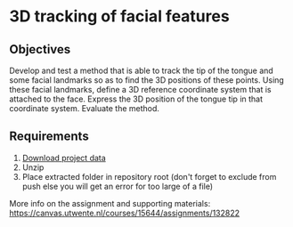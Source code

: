 # 3D tracking of facial features

## Objectives
Develop and test a method that is able to track the tip of the tongue and some facial landmarks
so as to find the 3D positions of these points. Using these facial landmarks, define a 3D reference coordinate
system that is attached to the face. Express the 3D position of the tongue tip in that coordinate system. Evaluate
the method.

## Requirements
1. [Download project data](https://uporto-my.sharepoint.com/:f:/g/personal/up202004450_up_pt/EhnGF16BdO9IpcwW2vPOw88Bva0W_gvsPQTgw7kgkG_Y7w?e=unxQGo)
2. Unzip
3. Place extracted folder in repository root (don't forget to exclude from push else you will get an error for too large of a file)
   
More info on the assignment and supporting materials:
https://canvas.utwente.nl/courses/15644/assignments/132822
